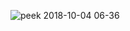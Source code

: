 ![peek 2018-10-04 06-36](https://user-images.githubusercontent.com/22203423/46453142-31437780-c7a0-11e8-8896-132981bc62d8.gif)
